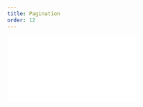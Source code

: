 ```yaml
---
title: Pagination
order: 12
---
```


<embed src="@/docs/manual/basic/analysis/pagination.zh.md"></embed>
